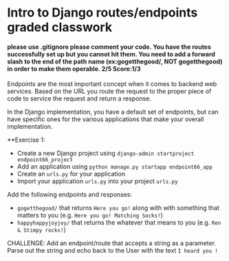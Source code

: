 # Intro to Django routes/endpoints graded classwork 
#### please use .gitignore please comment your code. You have the routes successfully set up but you cannot hit them. You need to add a forward slash to the end of the path name (ex:gogetthegood/, NOT gogetthegood) in order to make them operable. 2/5 Score:1/3
Endpoints are the most important concept when it comes to backend web services. Based on the URL you route the request to the proper piece of code to service the request and return a response.

In the Django implementation, you have a default set of endpoints, but can have specific ones for the various applications that make your overall implementation.

**Exercise 1:
* Create a new Django project using ```django-admin startproject endpoint66_project```
* Add an application using ```python manage.py startapp endpoint66_app```
* Create an ```urls.py``` for your application 
* Import your application ```urls.py``` into your project ```urls.py```


Add the following endpoints and responses:

* ```gogetthegood/``` that returns ```Here you go!``` along with with something that matters to you (e.g. ```Here you go! Matching Socks!```)
* ```happyhappyjoyjoy/``` that returns the whatever that means to you (e.g. ```Ren & Stimpy rocks!```)

CHALLENGE:
Add an endpoint/route that accepts a string as a parameter. Parse out the string and echo back to the User with the text ```I heard you !```




